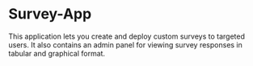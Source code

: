 # Survey-App
This application lets you create and deploy custom surveys to targeted users. It also contains an admin panel for viewing survey responses in tabular and graphical format.
